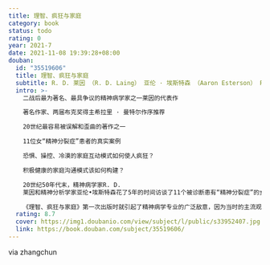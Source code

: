 ```yaml
---
title: 理智、疯狂与家庭
category: book
status: todo
rating: 0
year: 2021-7
date: 2021-11-08 19:39:28+08:00
douban:
  id: "35519606"
  title: 理智、疯狂与家庭
  subtitle: R. D. 莱因 （R. D. Laing） 亚伦 · 埃斯特森 （Aaron Esterson） R·D·莱恩 / 2021 / 中国人民大学出版社
  intro: >-
    二战后最为著名、最具争议的精神病学家之一莱因的代表作

    著名作家、两届布克奖得主希拉里 · 曼特尔作序推荐

    20世纪最容易被误解和歪曲的著作之一

    11位女“精神分裂症”患者的真实案例

    恐惧、操控、冷漠的家庭互动模式如何使人疯狂？

    积极健康的家庭沟通模式该如何构建？

    20世纪50年代末，精神病学家R. D.
    莱因和精神分析学家亚伦•埃斯特森花了5年的时间访谈了11个被诊断患有“精神分裂症”的女性家庭。《理智、疯狂与家庭》正是他们这项研究的成果。这11个生动的案例研究极富戏剧性，且令人不安，它们揭示了家庭中温情、恐惧、操控以及冷漠的模式。他们提出，某些形式的精神障碍只有放到患者生活的社会环境和家庭背景中才能理解；患者的症状其实是他们挣扎着努力生活的表现。

    《理智、疯狂与家庭》第一次出版时就引起了精神病学专业的广泛敌意，因为当时的主流观点将精神病视为单纯的医学问题。相比之下，作为大量研究工作的结晶，《理智、疯狂与家庭》旨在让人们注意到精神病所具有的颇为复杂且富有争议的性质。最为重要的是，莱因和埃斯特森认为，如果你了解患者的世界，那么，他们表面上的疯狂就能被理解。
  rating: 8.7
  cover: https://img1.doubanio.com/view/subject/l/public/s33952407.jpg
  link: https://book.douban.com/subject/35519606/
---
```


via zhangchun
